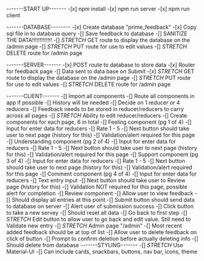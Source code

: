 -------START UP-------
    -[x] npm install
    -[x] npm run server
    -[x] npm run client

-------DATABASE--------
    -[x] Create database "prime_feedback"
    -[x] Copy sql file in to database query
    -[] Save feedback to database
        -[] SANITIZE THE DATA!!!!!!!!!!!!!
    -[] *STRETCH* GET route to display the database on the /admin page
    -[] *STRETCH* PUT route for use to edit values
    -[] *STRETCH* DELETE route for /admin page

-------SERVER-------
    -[x] POST route to database to store data
    -[x] Router for feedback page
    -[] Data sent to data base on Submit
    -[x] *STRETCH* GET route to display the database on the /admin page
    -[] *STRETCH* PUT route for use to edit values
    -[] *STRETCH* DELETE route for /admin page

-------CLIENT-------
    -[] Import all components
        -[] Route all components in app if possible
            -[] History will be needed
    -[] Decide on 1 reducer or 4 reducers
        -[] Feedback needs to be stored in reducer/reducers to carry across all pages
        -[] *STRETCH* Ability to edit reducer/reducers
    -[] Create components for each page, 6 in total
        -[] Feeling component (pg 1 of 4)
            -[] Input for enter data for reducers
            -[] Rate 1 - 5
            -[] Next button should take user to next page (history for this)
            -[] Validation/alert required for this page
        -[] Understanding component (pg 2 of 4)
            -[] Input for enter data for reducers
            -[] Rate 1 - 5
            -[] Next button should take user to next page (history for this)
            -[] Validation/alert required for this page
         -[] Support component (pg 3 of 4)
            -[] Input for enter data for reducers
            -[] Rate 1 - 5
            -[] Next button should take user to next page (history for this)
            -[] Validation/alert required for this page
        -[] Comment component (pg 4 of 4)
            -[] Input for enter data for reducers
            -[] Text entry input
            -[] Next button should take user to Review page (history for this)
            -[] Validation NOT required for this page, possible alert for completion
        -[] Review component
            -[] Allow user to view feedback
            -[] Should display all entries at this point
            -[] Submit button should send data to database on server
            -[] Alert user of submission success
            -[] Click button to take a new servey
                -[] Should reset all data
                -[] Go back to first step
        -[] *STRETCH* Edit button to allow user to go back and edit value. Still need to Validate new entry
        -[] *STRETCH* Admin page "/admin"
            -[] Most recent added feedback should be at top of list
            -[] Allow user to delete feedback on click of button
                -[] Prompt to confirm deletion before actually deleting info
            -[] Should delete from database
-------STYLING-------
    -[] *STRETCH* Use Material-UI
        -[] Can include cards, snackbars, buttons, nav bar, icons, theme